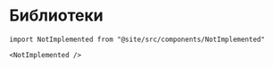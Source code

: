 # Библиотеки

```mdx-code-block
import NotImplemented from "@site/src/components/NotImplemented"

<NotImplemented />
```
